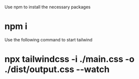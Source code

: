 Use npm to install the necessary packages
# npm i

Use the following command to start tailwind
# npx tailwindcss -i ./main.css -o ./dist/output.css --watch
